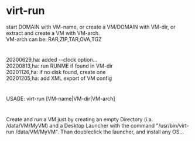 # virt-run
start DOMAIN with VM-name, or
create a VM/DOMAIN with VM-dir, or
extract and create a VM with VM-arch.<br>
VM-arch can be: RAR,ZIP,TAR,OVA,TGZ
# 
20200629,ha: added --clock option...<br>
20200813,ha: run RUNME if found in VM-dir<br>
20201126,ha: if no disk found, create one<br>
20201205,ha: add XML export of VM config
# 
USAGE: virt-run [VM-name|VM-dir|VM-arch]
# 
Create and run a VM just by creating an empty Directory (i.a. /data/VM/MyVM) and a Desktop Launcher with the command "/usr/bin/virt-run /data/VM/MyVM". Than doubleclick the launcher, and install any OS... 
